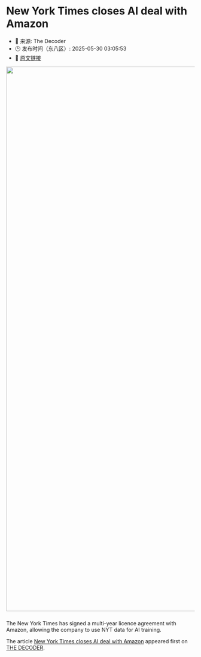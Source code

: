 # New York Times closes AI deal with Amazon
- 📅 来源: The Decoder
- 🕒 发布时间（东八区）: 2025-05-30 03:05:53
- 🔗 [原文链接](https://the-decoder.com/new-york-times-closes-ai-deal-with-amazon/)

<p><img alt="" class="attachment-full size-full wp-post-image" height="816" src="https://the-decoder.com/wp-content/uploads/2024/11/ai_newspaper_scraping_illustration.png" style="height: auto; margin-bottom: 10px;" width="1456" /></p>
<p>        The New York Times has signed a multi-year licence agreement with Amazon, allowing the company to use NYT data for AI training.</p>
<p>The article <a href="https://the-decoder.com/new-york-times-closes-ai-deal-with-amazon/">New York Times closes AI deal with Amazon</a> appeared first on <a href="https://the-decoder.com">THE DECODER</a>.</p>